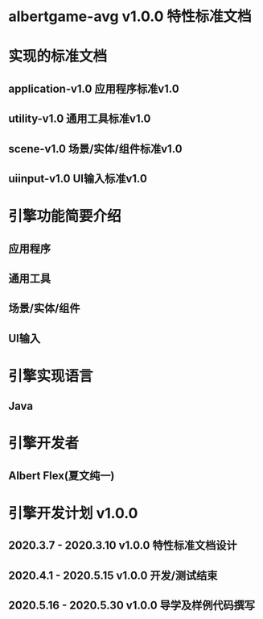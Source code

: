 # albertgame-avg v1.0.0 特性标准文档
  
# 实现的标准文档 
## application-v1.0 应用程序标准v1.0
## utility-v1.0     通用工具标准v1.0
## scene-v1.0		场景/实体/组件标准v1.0
## uiinput-v1.0		UI输入标准v1.0

# 引擎功能简要介绍
## 应用程序
## 通用工具
## 场景/实体/组件
## UI输入

# 引擎实现语言
## Java

# 引擎开发者
## Albert Flex(夏文纯一)

# 引擎开发计划 v1.0.0
## 2020.3.7		-	2020.3.10 v1.0.0 特性标准文档设计
## 2020.4.1 	- 	2020.5.15 v1.0.0 开发/测试结束
## 2020.5.16 	- 	2020.5.30 v1.0.0 导学及样例代码撰写